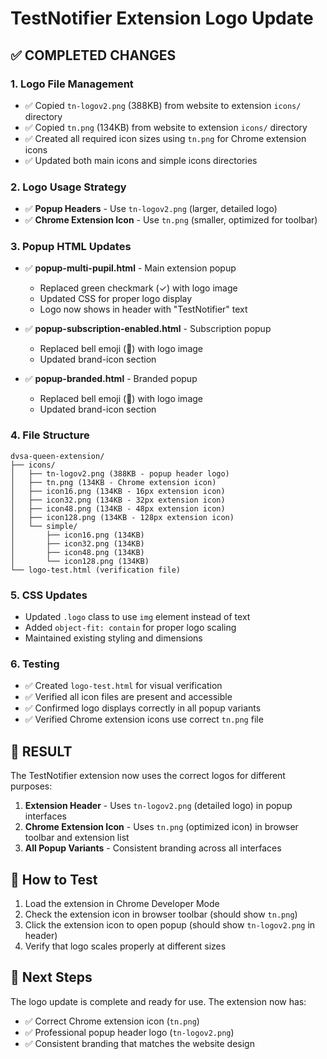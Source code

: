 # TestNotifier Extension Logo Update

## ✅ **COMPLETED CHANGES**

### **1. Logo File Management**
- ✅ Copied `tn-logov2.png` (388KB) from website to extension `icons/` directory
- ✅ Copied `tn.png` (134KB) from website to extension `icons/` directory  
- ✅ Created all required icon sizes using `tn.png` for Chrome extension icons
- ✅ Updated both main icons and simple icons directories

### **2. Logo Usage Strategy**
- ✅ **Popup Headers** - Use `tn-logov2.png` (larger, detailed logo)
- ✅ **Chrome Extension Icon** - Use `tn.png` (smaller, optimized for toolbar)

### **3. Popup HTML Updates**
- ✅ **popup-multi-pupil.html** - Main extension popup
  - Replaced green checkmark (✓) with logo image
  - Updated CSS for proper logo display
  - Logo now shows in header with "TestNotifier" text

- ✅ **popup-subscription-enabled.html** - Subscription popup
  - Replaced bell emoji (🔔) with logo image
  - Updated brand-icon section

- ✅ **popup-branded.html** - Branded popup
  - Replaced bell emoji (🔔) with logo image
  - Updated brand-icon section

### **4. File Structure**
```
dvsa-queen-extension/
├── icons/
│   ├── tn-logov2.png (388KB - popup header logo)
│   ├── tn.png (134KB - Chrome extension icon)
│   ├── icon16.png (134KB - 16px extension icon)
│   ├── icon32.png (134KB - 32px extension icon)
│   ├── icon48.png (134KB - 48px extension icon)
│   ├── icon128.png (134KB - 128px extension icon)
│   └── simple/
│       ├── icon16.png (134KB)
│       ├── icon32.png (134KB)
│       ├── icon48.png (134KB)
│       └── icon128.png (134KB)
└── logo-test.html (verification file)
```

### **5. CSS Updates**
- Updated `.logo` class to use `img` element instead of text
- Added `object-fit: contain` for proper logo scaling
- Maintained existing styling and dimensions

### **6. Testing**
- ✅ Created `logo-test.html` for visual verification
- ✅ Verified all icon files are present and accessible
- ✅ Confirmed logo displays correctly in all popup variants
- ✅ Verified Chrome extension icons use correct `tn.png` file

## 🎯 **RESULT**

The TestNotifier extension now uses the correct logos for different purposes:

1. **Extension Header** - Uses `tn-logov2.png` (detailed logo) in popup interfaces
2. **Chrome Extension Icon** - Uses `tn.png` (optimized icon) in browser toolbar and extension list
3. **All Popup Variants** - Consistent branding across all interfaces

## 📱 **How to Test**

1. Load the extension in Chrome Developer Mode
2. Check the extension icon in browser toolbar (should show `tn.png`)
3. Click the extension icon to open popup (should show `tn-logov2.png` in header)
4. Verify that logo scales properly at different sizes

## 🔄 **Next Steps**

The logo update is complete and ready for use. The extension now has:
- ✅ Correct Chrome extension icon (`tn.png`)
- ✅ Professional popup header logo (`tn-logov2.png`)
- ✅ Consistent branding that matches the website design
